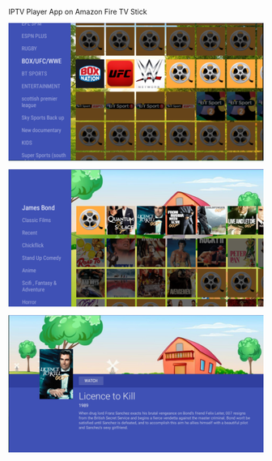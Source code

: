 IPTV Player App on Amazon Fire TV Stick

![Screenshot_2](screenshots/Screenshot_2.png)

![Screenshot_3](screenshots/Screenshot_3.png)

![Screenshot_4](screenshots/Screenshot_4.png)